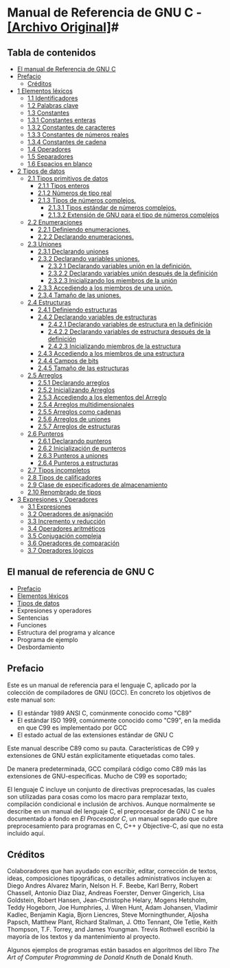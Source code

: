 # Manual de Referencia de GNU C - [[Archivo Original]](https://www.gnu.org/software/gnu-c-manual/gnu-c-manual.html)#


## Tabla de contenidos ##

- [El manual de Referencia de GNU C](#el-manual-de-referencia-de-gnu-c)
- [Prefacio](#prefacio)
	- [Créditos](#cr%C3%A9ditos)
- [1 Elementos léxicos](1#1-elementos-l%C3%A9xicos)
    - [1.1 Identificadores](1#11-identificadores)
    - [1.2 Palabras clave](1#12-palabras-clave)
    - [1.3 Constantes](1#13-constantes)
    - [1.3.1 Constantes enteras](1#131-constantes-enteras)
    - [1.3.2 Constantes de caracteres](1#132-constantes-de-caracteres)
    - [1.3.3 Constantes de números reales](1#133-constantes-de-n%C3%BAmeros-reales) 
    - [1.3.4 Constantes de cadena](1#134-constantes-de-cadena)
    - [1.4 Operadores](1#14-operadores)
    - [1.5 Separadores](1#15-separadores)
    - [1.6 Espacios en blanco](1#16-espacios-en-blanco)
- [2 Tipos de datos](2#2-tipos-de-datos)
	- [2.1 Tipos primitivos de datos](2#21-tipos-primitivos-de-datos)
		- [2.1.1 Tipos enteros](2#211-tipos-enteros)
		- [2.1.2 Números de tipo real](2#212-n%C3%BAmeros-de-tipo-real)
		- [2.1.3 Tipos de números complejos.](2#213-tipos-de-n%C3%BAmeros-complejos)
			- [2.1.3.1 Tipos estándar de números complejos.](2#2131-tipos-est%C3%A1ndar-de-n%C3%BAmeros-complejos)
			- [2.1.3.2 Extensión de GNU para el tipo de números complejos](2#2132-extensi%C3%B3n-de-gnu-para-el-tipo-de-n%C3%BAmeros-complejos)
	- [2.2 Enumeraciones](2#22-enumeraciones)
		- [2.2.1 Definiendo enumeraciones.](2#221-definiendo-enumeraciones)
		- [2.2.2 Declarando enumeraciones.](2#222-declarando-enumeraciones)
	- [2.3 Uniones](2#23-uniones)
		- [2.3.1 Declarando uniones](2#231-declarando-uniones)
		- [2.3.2 Declarando variables uniones.](2#232-declarando-variables-uniones)
			- [2.3.2.1 Declarando variables unión en la definición.](2#2321-declarando-variables-uni%C3%B3n-en-la-definici%C3%B3n)
			- [2.3.2.2 Declarando variables unión después de la definición](2#2322-declarando-variables-uni%C3%B3n-despu%C3%A9s-de-la-definici%C3%B3n)
			- [2.3.2.3 Inicializando los miembros de la unión](2#2323-inicializando-los-miembros-de-la-uni%C3%B3n)
		- [2.3.3 Accediendo a los miembros de una unión.](2#233-accediendo-a-los-miembros-de-una-uni%C3%B3n)
		- [2.3.4 Tamaño de las uniones.](2#234-tama%C3%B1o-de-las-uniones)
	- [2.4 Estructuras](2#24-estructuras)
		- [2.4.1 Definiendo estructuras](2#241-definiendo-estructuras)
		- [2.4.2 Declarando variables de estructuras](2#242-declarando-variables-de-estructuras)
			- [2.4.2.1 Declarando variables de estructura en la definición](2#2421-declarando-variables-de-estructura-en-la-definici%C3%B3n)
			- [2.4.2.2 Declarando variables de estructura después de la definición](2#2422-declarando-variables-de-estructura-despu%C3%A9s-de-la-definici%C3%B3n)
			- [2.4.2.3 Inicializando miembros de la estructura](2#2423-inicializando-miembros-de-la-estructura)
		- [2.4.3 Accediendo a los miembros de una estructura](2#243-accediendo-a-los-miembros-de-una-estructura)
		- [2.4.4 Campos de bits](2#244-campos-de-bits)
		- [2.4.5 Tamaño de las estructuras](2#245-tama%C3%B1o-de-las-estructuras)
  - [2.5 Arreglos](2#25-arreglos)
    - [2.5.1 Declarando arreglos](2#251-declarando-arreglos)
    - [2.5.2 Inicializando Arreglos](2#252-inicializando-arreglos)
    - [2.5.3 Accediendo a los elementos del Arreglo](2#253-accediendo-a-los-elementos-del-arreglo)
    - [2.5.4 Arreglos multidimensionales](2#254-arreglos-multidimensionales)
    - [2.5.5 Arreglos como cadenas](2#255-arreglos-como-cadenas)
    - [2.5.6 Arreglos de uniones](2#256-arreglo-de-uniones)
    - [2.5.7 Arreglos de estructuras](2#257-arreglo-de-estructuras)
  - [2.6 Punteros](2#26-punteros)
    - [2.6.1 Declarando punteros](2#261-declarando-punteros)
    - [2.6.2 Inicialización de punteros](2#262-inicializaci%C3%B3n-de-punteros)
    - [2.6.3 Punteros a uniones](2#263-punteros-a-uniones)
    - [2.6.4 Punteros a estructuras](2#264-punteros-a-estructuras)
  - [2.7 Tipos incompletos](2#27-tipos-incompletos)
  - [2.8 Tipos de calificadores](2#28-tipos-de-calificadores)
  - [2.9 Clase de especificadores de almacenamiento](2#29-clase-de-especificadores-de-almacenamiento)
  - [2.10 Renombrado de tipos](2#210-renombrar-tipos)
- [3 Expresiones y Operadores](3#3-expresiones-y-operadores)
	- [3.1 Expresiones](3#31-expresiones)
	- [3.2 Operadores de asignación](3#32-operadores-de-asignaci%C3%B3n)
	- [3.3 Incremento y reducción](3#33-incremento-y-reducci%C3%B3n)
	- [3.4 Operadores aritméticos](3#34-operadores-aritm%C3%A9ticos)
  - [3.5 Conjugación compleja](3#35-conjugaci%C3%B3n-compleja)
  - [3.6 Operadores de comparación](3#36-operadores-de-comparaci%C3%B3n)
  - [3.7 Operadores lógicos]()
	
## El manual de referencia de GNU C ##

- [Prefacio](#prefacio)
- [Elementos léxicos](1#1-elementos-l%C3%A9xicos)
- [Tipos de datos](2#2-tipos-de-datos)
- Expresiones y operadores
- Sentencias
- Funciones
- Estructura del programa y alcance
- Programa de ejemplo
- Desbordamiento

## Prefacio ##

Este es un manual de referencia para el lenguaje C, aplicado por la colección de compiladores de GNU (GCC). En concreto los objetivos de este manual son: 

- El estándar 1989 ANSI C, comúnmente conocido como "C89"
- El estándar ISO 1999, comúnmente conocido como "C99", en la medida en que C99 es implementado por GCC
- El estado actual de las extensiones estándar de GNU C

Este manual describe C89 como su pauta. Características de C99 y extensiones de GNU están explícitamente etiquetadas como tales. 

De manera predeterminada, GCC compilará código como C89 más las extensiones de GNU-especificas. Mucho de C99 es soportado; 

El lenguaje C incluye un conjunto de directivas preprocesadas, las cuales son utilizadas para cosas como los macro para remplazar texto, compilación condicional e inclusión de archivos. Aunque normalmente se describe en un manual del lenguaje C, el preprocesador de GNU C se ha documentado a fondo en *El Procesador C*, un manual separado que cubre preprocesamiento para programas en C, C++ y Objective-C, así que no esta incluido aquí.

## Créditos ##

Colaboradores que han ayudado con escribir, editar, corrección de textos, ideas, composiciones tipográficas, o detalles administrativos incluyen a: Diego Andres Alvarez Marin, Nelson H. F. Beebe, Karl Berry, Robert Chassell, Antonio Diaz Diaz, Andreas Foerster, Denver Gingerich, Lisa Goldstein, Robert Hansen, Jean-Christophe Helary, Mogens Hetsholm, Teddy Hogeborn, Joe Humphries, J. Wren Hunt, Adam Johansen, Vladimir Kadlec, Benjamin Kagia, Bjorn Liencres, Steve Morningthunder, Aljosha Papsch, Matthew Plant, Richard Stallman, J. Otto Tennant, Ole Tetlie, Keith Thompson, T.F. Torrey, and James Youngman. Trevis Rothwell escribió la mayoría de los textos y  da  mantenimiento al proyecto.

Algunos ejemplos de programas están basados en algoritmos del libro *The Art of Computer Programming de Donald Knuth* de Donald Knuth.
